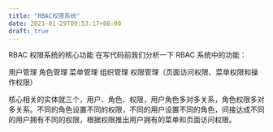```yaml
---
title: "RBAC权限系统"
date: 2021-01-29T09:53:17+08:00
draft: true
---
```



RBAC 权限系统的核心功能
在写代码前我们分析一下 RBAC 系统中的功能：

用户管理
角色管理
菜单管理
组织管理
权限管理（页面访问权限、菜单权限和操作权限）

核心相关的实体就三个，用户、角色、权限，用户角色多对多关系，角色权限多对多关系。不同的角色设置不同的权限，不同的用户设置不同的角色，间接达成不同的用户拥有不同的权限，根据权限推出用户拥有的菜单和页面访问权限。

